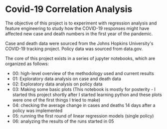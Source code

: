 # Covid-19 Correlation Analysis
The objective of this project is to experiment with regression analysis and feature engineering to study how the COVID-19 responses might have affected new case and death numbers in the first year of the pandemic. 

Case and death data were sourced from the Johns Hopkins University's COVID-19 tracking project. Policy data was sourced from data.gov. 

The core of this project exists in a series of jupyter notebooks, which are organized as follows:

- 00: high-level overview of the methodology used and current results
- 01: Exploratory data analysis on case and death data
- 02: Exploratory data analysis on policy data
- 03: Making some basic plots (This notebook is mostly for posterity - I started this project shortly after I started learning python and these plots were one of the first things I tried to make)
- 04: checking the average change in cases and deaths 14 days after a policy was implemented
- 05: running the first round of linear regression models (single policy)
- 06: analyzing the results of the runs started in 05 